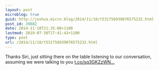 ```yaml
---
layout: post
microblog: true
guid: http://joshua.micro.blog/2014/11/10/t531756939076575232.html
post_id: 39882
date: 2014-11-10T21:35:08+1100
lastmod: 2019-07-30T17:41:43+1100
type: post
url: /2014/11/10/t531756939076575232.html
---
```

Thanks Siri, just sitting there on the table listening to our conversation, assuming we were talking to you [t.co/sq3GKZzWN...](http://t.co/sq3GKZzWNa)
